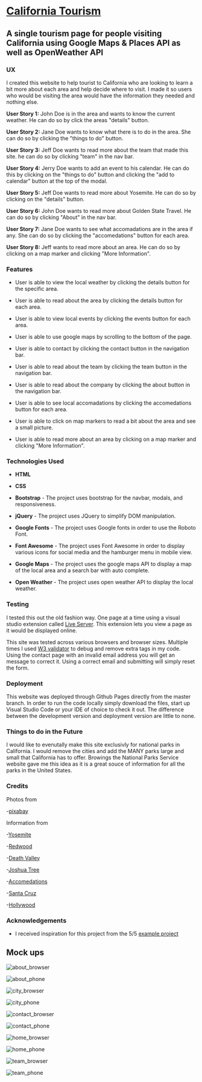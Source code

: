 # <a href="https://horseshoedev.github.io/travel-website/">California Tourism</a>

## A single tourism page for people visiting California using Google Maps & Places API as well as OpenWeather API

### UX

I created this website to help tourist to California who are looking to learn a bit more about each area and help decide where to visit. I made it so users who would be visiting the area would have the information they needed and nothing else.

**User Story 1:**
John Doe is in the area and wants to know the current weather. He can do so by click the areas "details" button.

**User Story 2:**
Jane Doe wants to know what there is to do in the area. She can do so by clicking the "things to do" button.

**User Story 3:**
Jeff Doe wants to read more about the team that made this site. he can do so by clicking "team" in the nav bar.

**User Story 4:**
Jerry Doe wants to add an event to his calendar. He can do this by clicking on the "things to do" button and clicking the "add to calendar" button at the top of the modal.

**User Story 5:**
Jeff Doe wants to read more about Yosemite. He can do so by clicking on the "details" button.

**User Story 6:**
John Doe wants to read more about Golden State Travel. He can do so by clicking "About" in the nav bar.

**User Story 7:**
Jane Doe wants to see what accomadations are in the area if any. She can do so by clicking the "accomedations" button for each area.

**User Story 8:**
Jeff wants to read more about an area. He can do so by clicking on a map marker and clicking "More Information".

### Features

- User is able to view the local weather by clicking the details button for the specific area.

- User is able to read about the area by clicking the details button for each area.

- User is able to view local events by clicking the events button for each area.

- User is able to use google maps by scrolling to the bottom of the page.

- User is able to contact by clicking the contact button in the navigation bar.

- User is able to read about the team by clicking the team button in the navigation bar.

- User is able to read about the company by clicking the about button in the navigation bar.

- User is able to see local accomadations by clicking the accomedations button for each area.

- User is able to click on map markers to read a bit about the area and see a small picture.

- User is able to read more about an area by clicking on a map marker and clicking "More Information".

### Technologies Used

- **HTML**

- **CSS**

- **Bootstrap**  - The project uses bootstrap for the navbar, modals, and responsiveness.

- **jQuery**  - The project uses JQuery to simplify DOM manipulation.

- **Google Fonts**  - The project uses Google fonts in order to use the Roboto Font.

- **Font Awesome**  - The project uses Font Awesome in order to display various icons for social media and the hamburger menu in mobile view.

- **Google Maps** - The project uses the google maps API to display a map of the local area and a search bar with auto complete.

- **Open Weather** - The project uses open weather API to display the local weather.

### Testing

I tested this out the old fashion way. One page at a time using a visual studio extension called  [Live Server](https://marketplace.visualstudio.com/items?itemName=ritwickdey.LiveServer). This extension lets you view a page as it would be displayed online.

This site was tested across various browsers and browser sizes. Multiple times I used  [W3 validator](https://validator.w3.org/)  to debug and remove extra tags in my code. Using the contact page with an invalid email address you will get an message to correct it. Using a correct email and submitting will simply reset the form.

### Deployment

This website was deployed through Github Pages directly from the master branch. In order to run the code locally simply download the files, start up Visual Studio Code or your IDE of choice to check it out. The difference between the development version and deployment version are little to none.

### Things to do in the Future

I would like to evenutally make this site exclusivly for national parks in California. I would remove the cities and add the MANY parks large and small that California has to offer. Browings the National Parks Service website gave me this idea as it is a great souce of information for all the parks in the United States.

### Credits

Photos from

-[pixabay](https://pixabay.com/)

Information from

-[Yosemite](https://www.nps.gov/yose/index.htm)

-[Redwood](https://www.nps.gov/redw/index.htm)

-[Death Valley](https://www.nps.gov/deva/index.htm)

-[Joshua Tree](https://www.nps.gov/jotr/index.htm)

-[Accomedations](https://www.booking.com/)

-[Santa Cruz](https://en.wikipedia.org/wiki/Santa_Cruz%2C_California)

-[Hollywood](https://en.wikipedia.org/wiki/Hollywood)

### Acknowledgements

- I received inspiration for this project from the 5/5  [example project](https://code-institute-solutions.github.io/StudentExampleProjectGradeFive/)


## Mock ups

![about_browser](https://thestarvingcoder.github.io/modesto_tourism/assets/images/about_browser_mockup.png)

![about_phone](https://thestarvingcoder.github.io/modesto_tourism/assets/images/about_phone_mockup.png)

![city_browser](https://thestarvingcoder.github.io/modesto_tourism/assets/images/city_overview_mockup.png)

![city_phone](https://thestarvingcoder.github.io/modesto_tourism/assets/images/city_phone_overview_mockup.png)

![contact_browser](https://thestarvingcoder.github.io/modesto_tourism/assets/images/contact_browser_mockup.png)

![contact_phone](https://thestarvingcoder.github.io/modesto_tourism/assets/images/contact_phone_mockup.png)

![home_browser](https://thestarvingcoder.github.io/modesto_tourism/assets/images/home_browser_mockup.png)

![home_phone](https://thestarvingcoder.github.io/modesto_tourism/assets/images/home_phone_city_overview_mockup.png)

![team_browser](https://thestarvingcoder.github.io/modesto_tourism/assets/images/team_browser_mockup.png)

![team_phone](https://thestarvingcoder.github.io/modesto_tourism/assets/images/team_phone_mockup.png)
